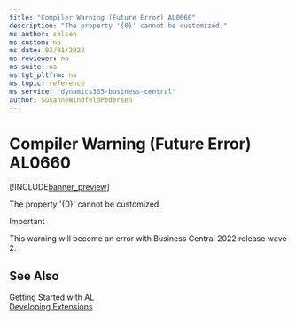 ```yaml
---
title: "Compiler Warning (Future Error) AL0660"
description: "The property '{0}' cannot be customized."
ms.author: solsen
ms.custom: na
ms.date: 03/01/2022
ms.reviewer: na
ms.suite: na
ms.tgt_pltfrm: na
ms.topic: reference
ms.service: "dynamics365-business-central"
author: SusanneWindfeldPedersen
---
```

[//]: # (START>DO_NOT_EDIT)
[//]: # (IMPORTANT:Do not edit any of the content between here and the END>DO_NOT_EDIT.)
[//]: # (Any modifications should be made in the .xml files in the ModernDev repo.)
# Compiler Warning (Future Error) AL0660

[!INCLUDE[banner_preview](../includes/banner_preview.md)]

The property '{0}' cannot be customized.

> [!IMPORTANT]
> This warning will become an error with Business Central 2022 release wave 2.  

[//]: # (IMPORTANT: END>DO_NOT_EDIT)
## See Also  
[Getting Started with AL](../devenv-get-started.md)  
[Developing Extensions](../devenv-dev-overview.md)  